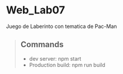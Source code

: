 # Web_Lab07
Juego de Laberinto con tematica de Pac-Man

> ## Commands
>
> - dev server: npm start
> - Production build: npm run build